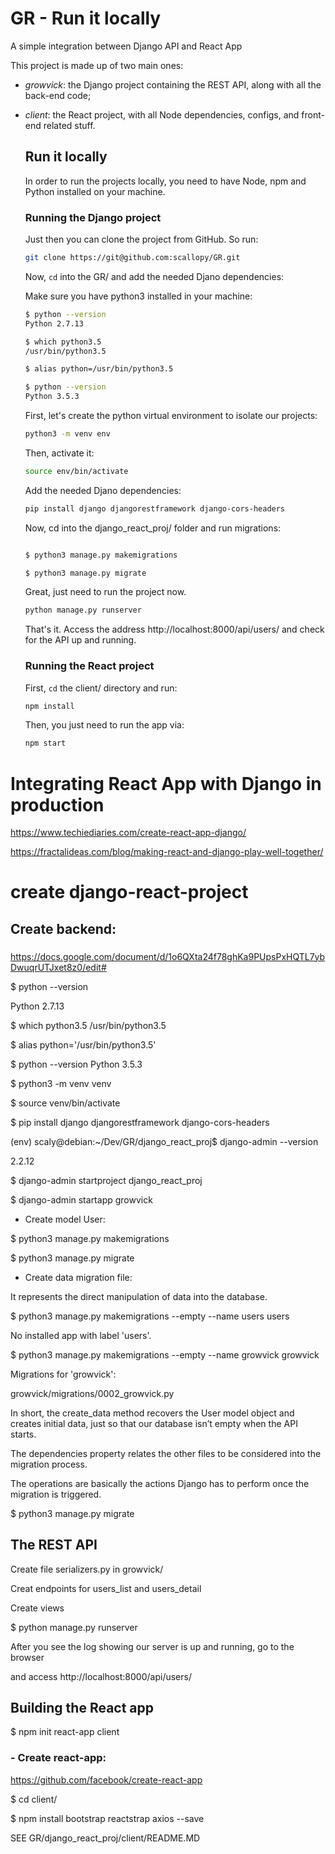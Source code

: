 
# GR - Run it locally
A simple integration between Django API and React App

This project is made up of two main ones:

  - *growvick*: the Django project containing the REST API, along with all the
    back-end code;
  - *client*: the React project, with all Node dependencies, configs, and
    front-end related stuff.

    ## Run it locally

    In order to run the projects locally, you need to have Node, npm and Python
    installed on your machine.

    ### Running the Django project

    Just then you can clone the project from GitHub. So run:

    ```bash
    git clone https://git@github.com:scallopy/GR.git
    ```

    Now, `cd` into the GR/ and add the needed Djano dependencies:

    Make sure you have python3 installed in your machine:

    ```bash
    $ python --version
    Python 2.7.13

    $ which python3.5
    /usr/bin/python3.5

    $ alias python=/usr/bin/python3.5

    $ python --version
    Python 3.5.3

    ```

    First, let's create the python virtual environment to isolate our projects:

    ```bash
    python3 -m venv env
    ```

    Then, activate it:

    ```bash
    source env/bin/activate
    ```

    Add the needed Djano dependencies:

    ```bash
    pip install django djangorestframework django-cors-headers
    ```

    Now, cd into the django_react_proj/ folder and run migrations:

    ```bash

    $ python3 manage.py makemigrations

    $ python3 manage.py migrate

    ```

    Great, just need to run the project now.

    ```bash
    python manage.py runserver
    ```

    That's it. Access the address http://localhost:8000/api/users/ and check
    for the API up and running.

    ### Running the React project

    First, `cd` the client/ directory and run:

    ```bash
    npm install
    ```

    Then, you just need to run the app via:

    ```bash
    npm start
    ```
# Integrating React App with Django in production

https://www.techiediaries.com/create-react-app-django/

https://fractalideas.com/blog/making-react-and-django-play-well-together/


#  create django-react-project

## Create backend:

###
https://docs.google.com/document/d/1o6QXta24f78ghKa9PUpsPxHQTL7ybDwuqrUTJxet8z0/edit#

$ python --version

Python 2.7.13

$ which python3.5
/usr/bin/python3.5

$ alias python='/usr/bin/python3.5'

$ python --version
Python 3.5.3

$ python3 -m venv venv

$ source venv/bin/activate

$ pip install django djangorestframework django-cors-headers

(env) scaly@debian:~/Dev/GR/django_react_proj$ django-admin --version

2.2.12


$ django-admin startproject django_react_proj

$ django-admin startapp growvick

- Create model User:

$ python3 manage.py makemigrations

$ python3 manage.py migrate

- Create data migration file:

It represents the direct manipulation of data into the database.

$ python3 manage.py makemigrations --empty --name users users

No installed app with label 'users'.

$ python3 manage.py makemigrations --empty --name growvick growvick

Migrations for 'growvick':

  growvick/migrations/0002_growvick.py

In short, the create_data method recovers the User model object and creates
initial data, just so that our database isn’t empty when the API starts.

The dependencies property relates the other files to be considered into the
migration process.

The operations are basically the actions Django has to perform once the
migration is triggered.

$ python3 manage.py migrate


## The REST API

  Create file serializers.py in growvick/

  Creat endpoints for users_list and users_detail

  Create views

  $ python manage.py runserver

  After you see the log showing our server is up and running, go to the browser

  and access http://localhost:8000/api/users/


## Building the React app

$ npm init react-app client

### - Create react-app:
https://github.com/facebook/create-react-app

$ cd client/

$ npm install bootstrap reactstrap axios --save

 SEE GR/django_react_proj/client/README.MD


